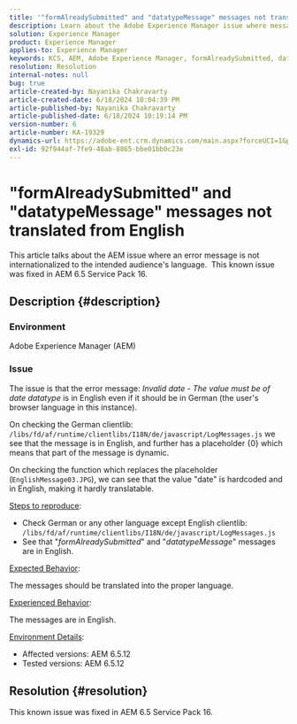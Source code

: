 ```yaml
---
title: '"formAlreadySubmitted" and "datatypeMessage" messages not translated from English'
description: Learn about the Adobe Experience Manager issue where messages are not internationalized.
solution: Experience Manager
product: Experience Manager
applies-to: Experience Manager
keywords: KCS, AEM, Adobe Experience Manager, formAlreadySubmitted, datatypeMessage, not translated from English, FAQ
resolution: Resolution
internal-notes: null
bug: true
article-created-by: Nayanika Chakravarty
article-created-date: 6/18/2024 10:04:39 PM
article-published-by: Nayanika Chakravarty
article-published-date: 6/18/2024 10:19:14 PM
version-number: 6
article-number: KA-19329
dynamics-url: https://adobe-ent.crm.dynamics.com/main.aspx?forceUCI=1&pagetype=entityrecord&etn=knowledgearticle&id=623a0fbf-be2d-ef11-840a-000d3a5b439f
exl-id: 92f944af-7fe9-48ab-8865-bbe01bb0c23e
---
```

# "formAlreadySubmitted" and "datatypeMessage" messages not translated from English


This article talks about the AEM issue where an error message is not internationalized to the intended audience's language.  This known issue was fixed in AEM 6.5 Service Pack 16.

## Description {#description}


### Environment

Adobe Experience Manager (AEM)

### Issue

The issue is that the error message: *Invalid date - The value must be of date datatype* is in English even if it should be in German (the user's browser language in this instance).

On checking the German clientlib: `/libs/fd/af/runtime/clientlibs/I18N/de/javascript/LogMessages.js` we see that the message is in English, and further has a placeholder {0} which means that part of the message is dynamic.

On checking the function which replaces the placeholder (`EnglishMessage03.JPG`), we can see that the value "date" is hardcoded and in English, making it hardly translatable.

<u>Steps to reproduce</u>:

- Check German or any other language except English clientlib: `/libs/fd/af/runtime/clientlibs/I18N/de/javascript/LogMessages.js`
- See that "*formAlreadySubmitted*" and "*datatypeMessage*" messages are in English.


<u>Expected Behavior</u>:

The messages should be translated into the proper language.

<u>Experienced Behavior</u>:

The messages are in English.

<u>Environment Details</u>:

- Affected versions: AEM 6.5.12
- Tested versions: AEM 6.5.12



## Resolution {#resolution}


This known issue was fixed in AEM 6.5 Service Pack 16.
